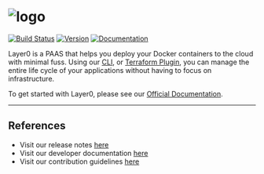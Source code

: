 # ![logo](https://quintilesims.github.io/layer0/static/logo_rs.png)

[![Build Status](https://travis-ci.org/quintilesims/layer0.svg?branch=master)](https://travis-ci.org/quintilesims/layer0)
[![Version](https://img.shields.io/badge/version-0.10.2-brightgreen.svg)](https://github.com/quintilesims/layer0/releases/tag/v0.10.2)
[![Documentation](https://img.shields.io/badge/docs-latest-blue.svg)](https://quintilesims.github.io/layer0/)

Layer0 is a PAAS that helps you deploy your Docker containers to the cloud with minimal fuss. 
Using our [CLI](http://layer0.ims.io/reference/cli), or [Terraform Plugin](http://layer0.ims.io/reference/terraform-plugin), 
you can manage the entire life cycle of your applications without having to focus on infrastructure.

To get started with Layer0, please see our [Official Documentation](http://layer0.ims.io/).

---


## References
* Visit our release notes [here](https://github.com/quintilesims/layer0/blob/develop/RELEASE_NOTES.md)
* Visit our developer documentation [here](https://github.com/quintilesims/layer0/blob/develop/DEVELOP.md)
* Visit our contribution guidelines [here](https://github.com/quintilesims/layer0/blob/develop/CONTRIBUTOR.md)
